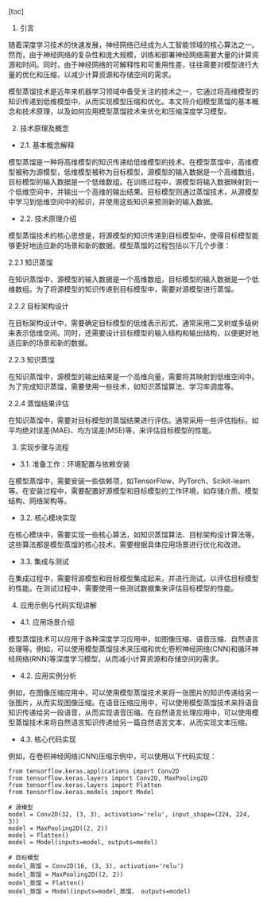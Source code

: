 
[toc]                    
                
                
1. 引言

随着深度学习技术的快速发展，神经网络已经成为人工智能领域的核心算法之一。然而，由于神经网络的复杂性和庞大规模，训练和部署神经网络需要大量的计算资源和时间。同时，由于神经网络的可解释性和可重用性差，往往需要对模型进行大量的优化和压缩，以减少计算资源和存储空间的需求。

模型蒸馏技术是近年来机器学习领域中备受关注的技术之一，它通过将高维模型的知识传递到低维模型中，从而实现模型压缩和优化。本文将介绍模型蒸馏的基本概念和技术原理，以及如何应用模型蒸馏技术来优化和压缩深度学习模型。

2. 技术原理及概念

- 2.1. 基本概念解释

模型蒸馏是一种将高维模型的知识传递给低维模型的技术。在模型蒸馏中，高维模型被称为源模型，低维模型被称为目标模型，源模型的输入数据是一个高维数组，目标模型的输入数据是一个低维数组。在训练过程中，源模型将输入数据映射到一个低维空间中，并输出一个高维的输出结果。目标模型则通过蒸馏技术，从源模型中学习到低维空间中的知识，并使用这些知识来预测新的输入数据。

- 2.2. 技术原理介绍

模型蒸馏技术的核心思想是，将源模型的知识传递到目标模型中，使得目标模型能够更好地适应新的场景和新的数据。模型蒸馏的过程包括以下几个步骤：

2.2.1 知识蒸馏

在知识蒸馏中，源模型的输入数据是一个高维数组，目标模型的输入数据是一个低维数组。为了将源模型的知识传递到目标模型中，需要对源模型进行蒸馏。

2.2.2 目标架构设计

在目标架构设计中，需要确定目标模型的低维表示形式，通常采用二叉树或多级树来表示低维空间。同时，还需要设计目标模型的输入结构和输出结构，以便更好地适应新的场景和新的数据。

2.2.3 知识蒸馏

在知识蒸馏中，源模型的输出结果是一个高维向量，需要将其映射到低维空间中。为了完成知识蒸馏，需要使用一些技术，如知识蒸馏算法、学习率调度等。

2.2.4 蒸馏结果评估

在知识蒸馏中，需要对目标模型的蒸馏结果进行评估。通常采用一些评估指标，如平均绝对误差(MAE)、均方误差(MSE)等，来评估目标模型的性能。

3. 实现步骤与流程

- 3.1. 准备工作：环境配置与依赖安装

在模型蒸馏中，需要安装一些依赖项，如TensorFlow、PyTorch、Scikit-learn等。在安装过程中，需要配置好源模型和目标模型的工作环境，如存储介质、模型结构、网络架构等。

- 3.2. 核心模块实现

在核心模块中，需要实现一些核心算法，如知识蒸馏算法、目标架构设计算法等。这些算法都是模型蒸馏的核心技术，需要根据具体应用场景进行优化和改进。

- 3.3. 集成与测试

在集成过程中，需要将源模型和目标模型集成起来，并进行测试，以评估目标模型的性能。在测试过程中，需要使用一些测试数据集来评估目标模型的性能。

4. 应用示例与代码实现讲解

- 4.1. 应用场景介绍

模型蒸馏技术可以应用于各种深度学习应用中，如图像压缩、语音压缩、自然语言处理等。例如，可以使用模型蒸馏技术来压缩和优化卷积神经网络(CNN)和循环神经网络(RNN)等深度学习模型，从而减小计算资源和存储空间的需求。

- 4.2. 应用实例分析

例如，在图像压缩应用中，可以使用模型蒸馏技术来将一张图片的知识传递给另一张图片，从而实现图像压缩。在语音压缩应用中，可以使用模型蒸馏技术来将语音知识传递给另一段语音，从而实现语音压缩。在自然语言处理应用中，可以使用模型蒸馏技术来将自然语言知识传递给另一篇自然语言文本，从而实现文本压缩。

- 4.3. 核心代码实现



例如，在卷积神经网络(CNN)压缩示例中，可以使用以下代码实现：

```
from tensorflow.keras.applications import Conv2D
from tensorflow.keras.layers import Conv2D, MaxPooling2D
from tensorflow.keras.layers import Flatten
from tensorflow.keras.models import Model

# 源模型
model = Conv2D(32, (3, 3), activation='relu', input_shape=(224, 224, 3))
model = MaxPooling2D((2, 2))
model = Flatten()
model = Model(inputs=model, outputs=model)

# 目标模型
model_蒸馏 = Conv2D(16, (3, 3), activation='relu')
model_蒸馏 = MaxPooling2D((2, 2))
model_蒸馏 = Flatten()
model_蒸馏 = Model(inputs=model_蒸馏， outputs=model)
```

